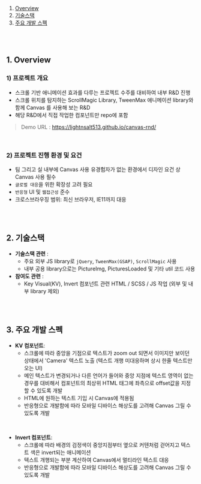 <br />
<br />

1. [Overview](#Overview)
2. [기술스택](#기술스택)
3. [주요 개발 스펙](#주요-개발-스펙)

<br />
<br />

## 1. Overview

### 1) 프로젝트 개요    
* 스크롤 기반 애니메이션 효과를 다루는 프로젝트 수주를 대비하여 내부 R&amp;D 진행
* 스크롤 위치를 탐지하는 ScrollMagic Library, TweenMax 애니메이션 library와 함께 Canvas 를 사용해 보는 R&amp;D
* 해당 R&amp;D에서 직접 작업한 컴포넌트만 repo에 포함

> Demo URL : https://lightnsalt513.github.io/canvas-rnd/


&nbsp;
### 2) 프로젝트 진행 환경 및 요건
* 팀 그리고 실 내부에 Canvas 사용 유경험자가 없는 환경에서 디자인 요건 상 Canvas 사용 필수
* `글로벌 대응`을 위한 확장성 고려 필요
* `반응형` UI 및 `웹접근성` 준수
* 크로스브라우징 범위: 최신 브라우저, IE11까지 대응

<br />
<br />

## 2. 기술스택

  * **기술스택 관련** :    
    * 주요 외부 JS library로 `jQuery`, `TweenMax(GSAP)`, `ScrollMagic` 사용
    * 내부 공용 library으로는 PictureImg, PicturesLoaded 및 기타 util 코드 사용
  * **참여도 관련** :    
    * Key Visual(KV), Invert 컴포넌트 관련 HTML / SCSS / JS 작업 (외부 및 내부 library 제외)


<br />
<br />

## 3. 주요 개발 스펙

* **KV 컴포넌트**:    
  * 스크롤에 따라 중앙을 기점으로 텍스트가 zoom out 되면서 이미지만 보이던 상태에서 'Camera' 텍스트 노출 (텍스트 개행 미대응하며 상시 한줄 텍스트만 오는 UI)
  * 메인 텍스트가 변경되거나 다른 언어가 들어와 중앙 지점에 텍스트 영역이 없는 경우를 대비해서 컴포넌트의 최상위 HTML 태그에 좌측으로 offset값을 지정할 수 있도록 개발
  * HTML에 원하는 텍스트 기입 시 Canvas에 적용됨
  * 반응형으로 개발함에 따라 모바일 디바이스 해상도를 고려해 Canvas 그릴 수 있도록 개발
  
&nbsp;
* **Invert 컴포넌트**:    
  * 스크롤에 따라 배경의 검정색이 중앙지점부터 옆으로 커텐처럼 걷어지고 텍스트 색은 invert되는 애니메이션
  * 텍스트 개행되는 부분 계산하여 Canvas에서 멀티라인 텍스트 대응
  * 반응형으로 개발함에 따라 모바일 디바이스 해상도를 고려해 Canvas 그릴 수 있도록 개발

<br />
<br />
